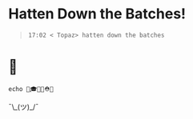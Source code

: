 # Hatten Down the Batches!

> `17:02 < Topaz> hatten down the batches`

# 🤔 


    echo 👒🎓🎩🤠⛑🧢

¯\\\_(ツ)_/¯ 
